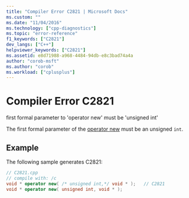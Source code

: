```yaml
---
title: "Compiler Error C2821 | Microsoft Docs"
ms.custom: ""
ms.date: "11/04/2016"
ms.technology: ["cpp-diagnostics"]
ms.topic: "error-reference"
f1_keywords: ["C2821"]
dev_langs: ["C++"]
helpviewer_keywords: ["C2821"]
ms.assetid: e8d71988-a968-4484-94db-e8c3bad74a4a
author: "corob-msft"
ms.author: "corob"
ms.workload: ["cplusplus"]
---
```

# Compiler Error C2821
first formal parameter to 'operator new' must be 'unsigned int'  
  
The first formal parameter of the [operator new](../../standard-library/new-operators.md#op_new) must be an unsigned `int`.  
  
## Example  
 The following sample generates C2821:  
  
```cpp  
// C2821.cpp  
// compile with: /c  
void * operator new( /* unsigned int,*/ void * );   // C2821  
void * operator new( unsigned int, void * );  
```